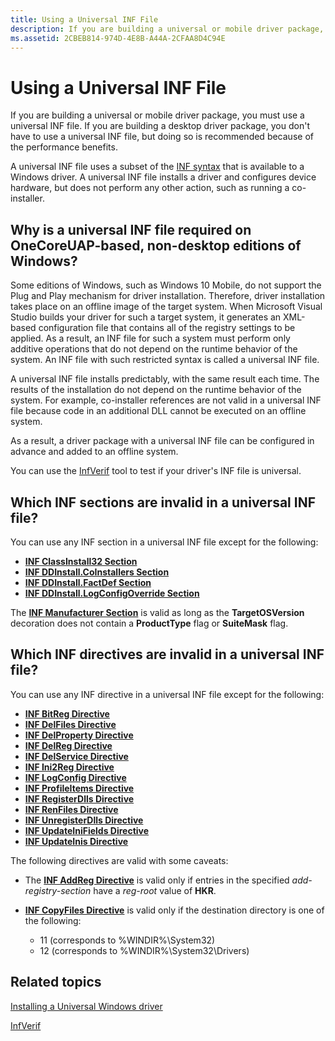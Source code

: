 ```yaml
---
title: Using a Universal INF File
description: If you are building a universal or mobile driver package, you must use a universal INF file.
ms.assetid: 2CBEB814-974D-4E8B-A44A-2CFAA8D4C94E
---
```


# Using a Universal INF File


If you are building a universal or mobile driver package, you must use a universal INF file. If you are building a desktop driver package, you don't have to use a universal INF file, but doing so is recommended because of the performance benefits.

A universal INF file uses a subset of the [INF syntax](inf-file-sections-and-directives.md) that is available to a Windows driver. A universal INF file installs a driver and configures device hardware, but does not perform any other action, such as running a co-installer.

## Why is a universal INF file required on OneCoreUAP-based, non-desktop editions of Windows?


Some editions of Windows, such as Windows 10 Mobile, do not support the Plug and Play mechanism for driver installation. Therefore, driver installation takes place on an offline image of the target system. When Microsoft Visual Studio builds your driver for such a target system, it generates an XML-based configuration file that contains all of the registry settings to be applied. As a result, an INF file for such a system must perform only additive operations that do not depend on the runtime behavior of the system. An INF file with such restricted syntax is called a universal INF file.

A universal INF file installs predictably, with the same result each time. The results of the installation do not depend on the runtime behavior of the system. For example, co-installer references are not valid in a universal INF file because code in an additional DLL cannot be executed on an offline system.

As a result, a driver package with a universal INF file can be configured in advance and added to an offline system.

You can use the [InfVerif](https://msdn.microsoft.com/library/windows/hardware/dn929319) tool to test if your driver's INF file is universal.

## Which INF sections are invalid in a universal INF file?


You can use any INF section in a universal INF file except for the following:

-   [**INF ClassInstall32 Section**](inf-classinstall32-section.md)
-   [**INF DDInstall.CoInstallers Section**](inf-ddinstall-coinstallers-section.md)
-   [**INF DDInstall.FactDef Section**](inf-ddinstall-factdef-section.md)
-   [**INF DDInstall.LogConfigOverride Section**](inf-ddinstall-logconfigoverride-section.md)

The [**INF Manufacturer Section**](inf-manufacturer-section.md) is valid as long as the **TargetOSVersion** decoration does not contain a **ProductType** flag or **SuiteMask** flag.

## Which INF directives are invalid in a universal INF file?


You can use any INF directive in a universal INF file except for the following:

-   [**INF BitReg Directive**](inf-bitreg-directive.md)
-   [**INF DelFiles Directive**](inf-delfiles-directive.md)
-   [**INF DelProperty Directive**](inf-delproperty-directive.md)
-   [**INF DelReg Directive**](inf-delreg-directive.md)
-   [**INF DelService Directive**](inf-delservice-directive.md)
-   [**INF Ini2Reg Directive**](inf-ini2reg-directive.md)
-   [**INF LogConfig Directive**](inf-logconfig-directive.md)
-   [**INF ProfileItems Directive**](inf-profileitems-directive.md)
-   [**INF RegisterDlls Directive**](inf-registerdlls-directive.md)
-   [**INF RenFiles Directive**](inf-renfiles-directive.md)
-   [**INF UnregisterDlls Directive**](inf-unregisterdlls-directive.md)
-   [**INF UpdateIniFields Directive**](inf-updateinifields-directive.md)
-   [**INF UpdateInis Directive**](inf-updateinis-directive.md)

The following directives are valid with some caveats:

-   The [**INF AddReg Directive**](inf-addreg-directive.md) is valid only if entries in the specified *add-registry-section* have a *reg-root* value of **HKR**.

-   [**INF CopyFiles Directive**](inf-copyfiles-directive.md) is valid only if the destination directory is one of the following:

    -   11 (corresponds to %WINDIR%\\System32)
    -   12 (corresponds to %WINDIR%\\System32\\Drivers)

## Related topics


[Installing a Universal Windows driver](https://msdn.microsoft.com/windows-drivers/develop/installing_a_universal_driver)

[InfVerif](https://msdn.microsoft.com/library/windows/hardware/dn929319)

 

 






